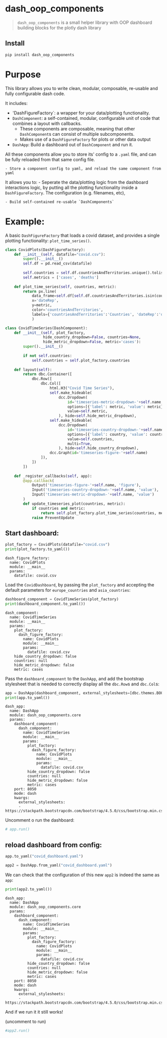 # dash_oop_components
> `dash_oop_components` is a small helper library with OOP dashboard building blocks for the plotly dash library


## Install

`pip install dash_oop_components`

# Purpose

This library allows you to write clean, modular, composable, re-usable and fully configurable dash code.

It includes:
- 'DashFigureFactory`: a wrapper for your data/plotting functionality.
- `DashComponent`: a self-contained, modular, configurable unit of code that combines a layout with callbacks.
    - These components are composable, meaning that other `DashComponent`s can consist of multiple subcomponents.
    - Makes use of a `DashFigureFactory` for plots or other data output
- `DashApp`: Build a dashboard out of `DashComponent` and run it.

All these components allow you to store its' config to a `.yaml` file, and can be fully reloaded
from that same config file.



    - Store a component config to yaml, and reload the same component from yaml
It allows you to:
    - Seperate the data/plotting logic from the dashboard interactions logic, by putting all 
        the plotting functionality inside a `DashFigureFactory`. The configuration (e.g. filenames, etc), 
        
    - Build self-contained re-usable `DashComponents`

# Example:

A basic `DashFigureFactory` that loads a covid dataset, and provides a single plotting functionality: `plot_time_series()`.

```python
class CovidPlots(DashFigureFactory):
    def __init__(self, datafile="covid.csv"):
        super().__init__()
        self.df = pd.read_csv(datafile)
        
        self.countries = self.df.countriesAndTerritories.unique().tolist()
        self.metrics = ['cases', 'deaths']
        
    def plot_time_series(self, countries, metric):
        return px.line(
            data_frame=self.df[self.df.countriesAndTerritories.isin(countries)],
            x='dateRep',
            y=metric,
            color='countriesAndTerritories',
            labels={'countriesAndTerritories':'Countries', 'dateRep':'date'},
            )
```

```python
class CovidTimeSeries(DashComponent):
    def __init__(self, plot_factory, 
                 hide_country_dropdown=False, countries=None, 
                 hide_metric_dropdown=False, metric='cases'):
        super().__init__()
        
        if not self.countries:
            self.countries = self.plot_factory.countries
        
    def layout(self):
        return dbc.Container([
            dbc.Row([
                dbc.Col([
                    html.H3("Covid Time Series"),
                    self.make_hideable(
                        dcc.Dropdown(
                            id='timeseries-metric-dropdown-'+self.name,
                            options=[{'label': metric, 'value': metric} for metric in ['cases', 'deaths']],
                            value=self.metric,
                        ), hide=self.hide_metric_dropdown),
                    self.make_hideable(
                        dcc.Dropdown(
                            id='timeseries-country-dropdown-'+self.name,
                            options=[{'label': country, 'value': country} for country in self.plot_factory.countries],
                            value=self.countries,
                            multi=True,
                        ), hide=self.hide_country_dropdown),
                    dcc.Graph(id='timeseries-figure-'+self.name)
                ]),
            ])
        ])
    
    def _register_callbacks(self, app):
        @app.callback(
            Output('timeseries-figure-'+self.name, 'figure'),
            Input('timeseries-country-dropdown-'+self.name, 'value'),
            Input('timeseries-metric-dropdown-'+self.name, 'value')
        )
        def update_timeseries_plot(countries, metric):
            if countries and metric:
                return self.plot_factory.plot_time_series(countries, metric)
            raise PreventUpdate
```

## Start dashboard:

```python
plot_factory = CovidPlots(datafile="covid.csv")
print(plot_factory.to_yaml())
```

    dash_figure_factory:
      name: CovidPlots
      module: __main__
      params:
        datafile: covid.csv
    


Load the `CovidDashboard`, by passing the `plot_factory` and accepting the default parameters for `europe_countries` and `asia_countries`:

```python
dashboard_component = CovidTimeSeries(plot_factory)
print(dashboard_component.to_yaml())
```

    dash_component:
      name: CovidTimeSeries
      module: __main__
      params:
        plot_factory:
          dash_figure_factory:
            name: CovidPlots
            module: __main__
            params:
              datafile: covid.csv
        hide_country_dropdown: false
        countries: null
        hide_metric_dropdown: false
        metric: cases
    


Pass the `dashboard_component` to the `DashApp`, and add the bootstrap stylesheet that is needed to correctly display all the `dbc.Row`s and `dbc.Col`s:

```python
app = DashApp(dashboard_component, external_stylesheets=[dbc.themes.BOOTSTRAP])
print(app.to_yaml())
```

    dash_app:
      name: DashApp
      module: dash_oop_components.core
      params:
        dashboard_component:
          dash_component:
            name: CovidTimeSeries
            module: __main__
            params:
              plot_factory:
                dash_figure_factory:
                  name: CovidPlots
                  module: __main__
                  params:
                    datafile: covid.csv
              hide_country_dropdown: false
              countries: null
              hide_metric_dropdown: false
              metric: cases
        port: 8050
        mode: dash
        kwargs:
          external_stylesheets:
          - https://stackpath.bootstrapcdn.com/bootstrap/4.5.0/css/bootstrap.min.css
    


Uncomment o run the dashboard:

```python
# app.run()
```

## reload dashboard from config:

```python
app.to_yaml("covid_dashboard.yaml")
```

```python
app2 = DashApp.from_yaml("covid_dashboard.yaml")
```

We can check that the configuration of this new `app2` is indeed the same as `app`:

```python
print(app2.to_yaml())
```

    dash_app:
      name: DashApp
      module: dash_oop_components.core
      params:
        dashboard_component:
          dash_component:
            name: CovidTimeSeries
            module: __main__
            params:
              plot_factory:
                dash_figure_factory:
                  name: CovidPlots
                  module: __main__
                  params:
                    datafile: covid.csv
              hide_country_dropdown: false
              countries: null
              hide_metric_dropdown: false
              metric: cases
        port: 8050
        mode: dash
        kwargs:
          external_stylesheets:
          - https://stackpath.bootstrapcdn.com/bootstrap/4.5.0/css/bootstrap.min.css
    


And if we run it it still works!

(uncomment to run)

```python
#app2.run()
```
